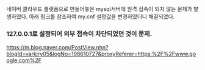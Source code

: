 네이버 클라우드 플랫폼으로 만들어놓은 mysql서버에 원격 접속이 되지 않는 문제가 발생하였다.
아래 링크를 참조하여 my.cnf 설정값을 변경하였더니 해결되었다.

### 127.0.0.1로 설정되어 외부 접속이 차단되었던 것이 문제.

https://m.blog.naver.com/PostView.nhn?blogId=varkiry05&logNo=198610727&proxyReferer=https:%2F%2Fwww.google.com%2F
